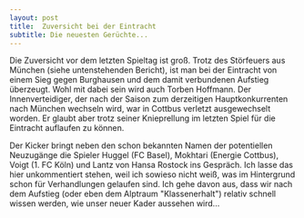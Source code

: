 ```yaml
---
layout: post
title:  Zuversicht bei der Eintracht
subtitle: Die neuesten Gerüchte...
---
```


Die Zuversicht vor dem letzten Spieltag ist groß. Trotz des Störfeuers aus München (siehe untenstehenden Bericht), ist man bei der Eintracht von einem Sieg gegen Burghausen und dem damit verbundenen Aufstieg überzeugt. Wohl mit dabei sein wird auch Torben Hoffmann. Der Innenverteidiger, der nach der Saison zum derzeitigen Hauptkonkurrenten nach München wechseln wird, war in Cottbus verletzt ausgewechselt worden. Er glaubt aber trotz seiner Knieprellung im letzten Spiel für die Eintracht auflaufen zu können.

Der Kicker bringt neben den schon bekannten Namen der potentiellen Neuzugänge die Spieler Huggel (FC Basel), Mokhtari (Energie Cottbus), Voigt (1. FC Köln) und Lantz von Hansa Rostock ins Gespräch. Ich lasse das hier unkommentiert stehen, weil ich sowieso nicht weiß, was im Hintergrund schon für Verhandlungen gelaufen sind. Ich gehe davon aus, dass wir nach dem Aufstieg (oder eben dem Alptraum "Klassenerhalt") relativ schnell wissen werden, wie unser neuer Kader aussehen wird...

